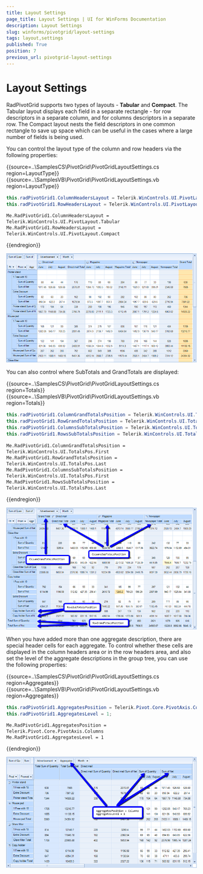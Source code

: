 ```yaml
---
title: Layout Settings
page_title: Layout Settings | UI for WinForms Documentation
description: Layout Settings
slug: winforms/pivotgrid/layout-settings
tags: layout,settings
published: True
position: 7
previous_url: pivotgrid-layout-settings
---
```


# Layout Settings

RadPivotGrid supports two types of layouts - __Tabular__ and __Compact__. The Tabular layout displays each field in a separate rectangle - for row descriptors in a separate column, and for columns descriptors in a separate row. The Compact layout nests the field descriptors in one common rectangle to save up space which can be useful in the cases where a large number of fields is being used.

You can control the layout type of the column and row headers via the following properties:

{{source=..\SamplesCS\PivotGrid\PivotGridLayoutSettings.cs region=LayoutType}} 
{{source=..\SamplesVB\PivotGrid\PivotGridLayoutSettings.vb region=LayoutType}} 

````C#
this.radPivotGrid1.ColumnHeadersLayout = Telerik.WinControls.UI.PivotLayout.Tabular;
this.radPivotGrid1.RowHeadersLayout = Telerik.WinControls.UI.PivotLayout.Compact;

````
````VB.NET
Me.RadPivotGrid1.ColumnHeadersLayout = Telerik.WinControls.UI.PivotLayout.Tabular
Me.RadPivotGrid1.RowHeadersLayout = Telerik.WinControls.UI.PivotLayout.Compact

````

{{endregion}} 


![pivotgrid-layout-settings 001](images/pivotgrid-layout-settings001.png)

You can also control where SubTotals and GrandTotals are displayed:

{{source=..\SamplesCS\PivotGrid\PivotGridLayoutSettings.cs region=Totals}} 
{{source=..\SamplesVB\PivotGrid\PivotGridLayoutSettings.vb region=Totals}} 

````C#
this.radPivotGrid1.ColumnGrandTotalsPosition = Telerik.WinControls.UI.TotalsPos.First;
this.radPivotGrid1.RowGrandTotalsPosition = Telerik.WinControls.UI.TotalsPos.Last;
this.radPivotGrid1.ColumnsSubTotalsPosition = Telerik.WinControls.UI.TotalsPos.First;
this.radPivotGrid1.RowsSubTotalsPosition = Telerik.WinControls.UI.TotalsPos.Last;

````
````VB.NET
Me.RadPivotGrid1.ColumnGrandTotalsPosition = Telerik.WinControls.UI.TotalsPos.First
Me.RadPivotGrid1.RowGrandTotalsPosition = Telerik.WinControls.UI.TotalsPos.Last
Me.RadPivotGrid1.ColumnsSubTotalsPosition = Telerik.WinControls.UI.TotalsPos.First
Me.RadPivotGrid1.RowsSubTotalsPosition = Telerik.WinControls.UI.TotalsPos.Last

````

{{endregion}} 

![pivotgrid-layout-settings 002](images/pivotgrid-layout-settings002.png)

When you have added more than one aggregate description, there are special header cells for each aggregate. To control whether these cells  are displayed in the column headers area or in the row headers area, and also set the level of the aggregate descriptions in the group tree, you can use the following properties:

{{source=..\SamplesCS\PivotGrid\PivotGridLayoutSettings.cs region=Aggregates}} 
{{source=..\SamplesVB\PivotGrid\PivotGridLayoutSettings.vb region=Aggregates}} 

````C#
this.radPivotGrid1.AggregatesPosition = Telerik.Pivot.Core.PivotAxis.Columns;
this.radPivotGrid1.AggregatesLevel = 1;

````
````VB.NET
Me.RadPivotGrid1.AggregatesPosition = Telerik.Pivot.Core.PivotAxis.Columns
Me.RadPivotGrid1.AggregatesLevel = 1

````

{{endregion}} 

![pivotgrid-layout-settings 003](images/pivotgrid-layout-settings003.png)
